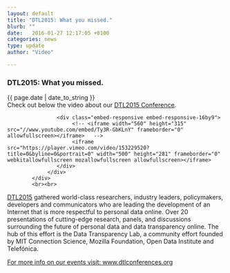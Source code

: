 ```yaml
---
layout: default
title: "DTL2015: What you missed."
blurb: ""
date:   2016-01-27 12:17:05 +0100
categories: news
type: update
author: "Video"

---
```


<div class="post-container">
<h3> DTL2015: What you missed.</h3> 


<div class="post-date">
{{ page.date | date_to_string }}
</div>



<div class="blurb">
Check out below the video about our <a href="http://dtlconferences.org/">DTL2015 Conference</a>.
</div>

<div class="post-body">

<div class="row">
				 <div class="col-sm-12"> 
 
				 	<div class="embed-responsive embed-responsive-16by9">
				 		 <!-- <iframe width="560" height="315" src="//www.youtube.com/embed/Ty3R-GbKLnY" frameborder="0" allowfullscreen></iframe>   -->
				 		 <iframe src="https://player.vimeo.com/video/153229520?title=0&byline=0&portrait=0" width="500" height="281" frameborder="0" webkitallowfullscreen mozallowfullscreen allowfullscreen></iframe>
					</div>
				 </div>		     
			</div>
			<br><br>
<p><a href="http://dtlconferences.org/">DTL2015</a> gathered world-class researchers, industry leaders, policymakers, developers and communicators who are leading the development of an Internet that is more respectful to personal data online.
Over 20 presentations of cutting-edge research, panels, and discussions surrounding the future of personal data and data transparency online.
The hub of this effort is the Data Transparency Lab, a community effort founded by MIT Connection Science, Mozilla Foundation, Open Data Institute and Telefónica.</p>
<p><a href="http://dtlconferences.org/">For more info on our events visit: www.dtlconferences.org</a></p>

		

<!-- close post body -->
</div>
</div>
